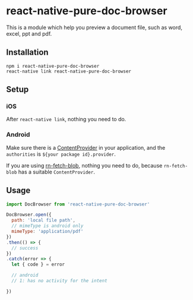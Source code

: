 # react-native-pure-doc-browser

This is a module which help you preview a document file, such as word, excel, ppt and pdf.

## Installation

```
npm i react-native-pure-doc-browser
react-native link react-native-pure-doc-browser
```

## Setup

### iOS

After `react-native link`, nothing you need to do.

### Android

Make sure there is a [ContentProvider](https://developer.android.com/reference/android/support/v4/content/FileProvider.html) in your application, and the `authorities` is `${your package id}.provider`.

If you are using [rn-fetch-blob](https://github.com/joltup/rn-fetch-blob), nothing you need to do, because `rn-fetch-blob` has a suitable `ContentProvider`.

## Usage

```js
import DocBrowser from 'react-native-pure-doc-browser'

DocBrowser.open({
  path: 'local file path',
  // mimeType is android only
  mimeType: 'application/pdf'
})
.then(() => {
  // success
})
.catch(error => {
  let { code } = error

  // android
  // 1: has no activity for the intent

})
```